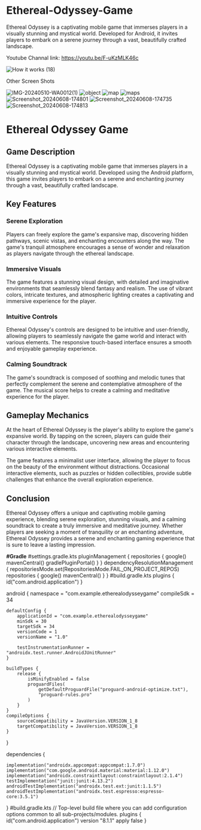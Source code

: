 # Ethereal-Odyssey-Game
Ethereal Odyssey is a captivating mobile game that immerses players in a visually stunning and mystical world. Developed for Android, it invites players to embark on a serene journey through a vast, beautifully crafted landscape.

Youtube Channal link: https://youtu.be/F-uKzMLK46c

![How it works (18)](https://github.com/ARIBFIB/Ethereal-Odyssey-Game/assets/125716994/614609f2-c11a-42e7-bfeb-89d3a122e10e)

Other Screen Shots



![IMG-20240510-WA0012(1)](https://github.com/ARIBFIB/Ethereal-Odyssey-Game/assets/125716994/a9c39a8c-04b1-45d0-b568-3758d6f999b9) 
![object](https://github.com/ARIBFIB/Ethereal-Odyssey-Game/assets/125716994/83f472e7-cf3a-439b-b7f4-a5a1e1d32874) 
![map](https://github.com/ARIBFIB/Ethereal-Odyssey-Game/assets/125716994/5f7f5d40-a42b-49a5-8041-e055d3f74363) 
![maps](https://github.com/ARIBFIB/Ethereal-Odyssey-Game/assets/125716994/7e4df4a4-3e48-4069-b265-2c3c29375e92) 
![Screenshot_20240608-174801](https://github.com/ARIBFIB/Ethereal-Odyssey-Game/assets/125716994/0989511c-4d59-4fd9-a387-c8b68f79db3a) 
![Screenshot_20240608-174735](https://github.com/ARIBFIB/Ethereal-Odyssey-Game/assets/125716994/146233c2-ca39-4fed-833b-c7d4e0c91b95) 
![Screenshot_20240608-174813](https://github.com/ARIBFIB/Ethereal-Odyssey-Game/assets/125716994/63d3db19-a9b1-4551-97f0-b144c592ca11)

# Ethereal Odyssey Game

## Game Description

Ethereal Odyssey is a captivating mobile game that immerses players in a visually stunning and mystical world. Developed using the Android platform, this game invites players to embark on a serene and enchanting journey through a vast, beautifully crafted landscape.

## Key Features

### Serene Exploration
Players can freely explore the game's expansive map, discovering hidden pathways, scenic vistas, and enchanting encounters along the way. The game's tranquil atmosphere encourages a sense of wonder and relaxation as players navigate through the ethereal landscape.

### Immersive Visuals
The game features a stunning visual design, with detailed and imaginative environments that seamlessly blend fantasy and realism. The use of vibrant colors, intricate textures, and atmospheric lighting creates a captivating and immersive experience for the player.

### Intuitive Controls
Ethereal Odyssey's controls are designed to be intuitive and user-friendly, allowing players to seamlessly navigate the game world and interact with various elements. The responsive touch-based interface ensures a smooth and enjoyable gameplay experience.

### Calming Soundtrack
The game's soundtrack is composed of soothing and melodic tunes that perfectly complement the serene and contemplative atmosphere of the game. The musical score helps to create a calming and meditative experience for the player.

## Gameplay Mechanics

At the heart of Ethereal Odyssey is the player's ability to explore the game's expansive world. By tapping on the screen, players can guide their character through the landscape, uncovering new areas and encountering various interactive elements.

The game features a minimalist user interface, allowing the player to focus on the beauty of the environment without distractions. Occasional interactive elements, such as puzzles or hidden collectibles, provide subtle challenges that enhance the overall exploration experience.

## Conclusion

Ethereal Odyssey offers a unique and captivating mobile gaming experience, blending serene exploration, stunning visuals, and a calming soundtrack to create a truly immersive and meditative journey. Whether players are seeking a moment of tranquility or an enchanting adventure, Ethereal Odyssey provides a serene and enchanting gaming experience that is sure to leave a lasting impression.

**#Gradle**
#settings.gradle.kts
pluginManagement {
    repositories {
        google()
        mavenCentral()
        gradlePluginPortal()
    }
}
dependencyResolutionManagement {
    repositoriesMode.set(RepositoriesMode.FAIL_ON_PROJECT_REPOS)
    repositories {
        google()
        mavenCentral()
    }
}
#build.gradle.kts
plugins {
    id("com.android.application")
}

android {
    namespace = "com.example.etherealodysseygame"
    compileSdk = 34

    defaultConfig {
        applicationId = "com.example.etherealodysseygame"
        minSdk = 30
        targetSdk = 34
        versionCode = 1
        versionName = "1.0"

        testInstrumentationRunner = "androidx.test.runner.AndroidJUnitRunner"
    }

    buildTypes {
        release {
            isMinifyEnabled = false
            proguardFiles(
                getDefaultProguardFile("proguard-android-optimize.txt"),
                "proguard-rules.pro"
            )
        }
    }
    compileOptions {
        sourceCompatibility = JavaVersion.VERSION_1_8
        targetCompatibility = JavaVersion.VERSION_1_8
    }
}

dependencies {

    implementation("androidx.appcompat:appcompat:1.7.0")
    implementation("com.google.android.material:material:1.12.0")
    implementation("androidx.constraintlayout:constraintlayout:2.1.4")
    testImplementation("junit:junit:4.13.2")
    androidTestImplementation("androidx.test.ext:junit:1.1.5")
    androidTestImplementation("androidx.test.espresso:espresso-core:3.5.1")
}
#build.gradle.kts
// Top-level build file where you can add configuration options common to all sub-projects/modules.
plugins {
    id("com.android.application") version "8.1.1" apply false
}
